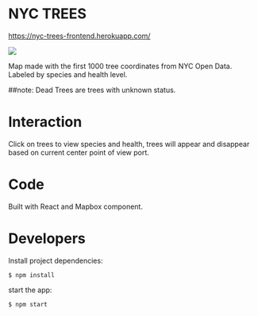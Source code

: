 # NYC TREES

https://nyc-trees-frontend.herokuapp.com/

![](nyc-trees.gif)

Map made with the first 1000 tree coordinates from NYC Open Data. Labeled by species and health level.

##note: Dead Trees are trees with unknown status.

# Interaction
Click on trees to view species and health, trees will appear and disappear based on current center point of view port.

# Code
Built with React and Mapbox component.

# Developers
Install project dependencies:
```
$ npm install
```
start the app:
```
$ npm start
```
